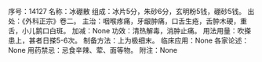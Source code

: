 序号：14127
名称：冰硼散
组成：冰片5分，朱砂6分，玄明粉5钱，硼砂5钱。
出处：《外科正宗》卷二。
主治：咽喉疼痛，牙龈肿痛，口舌生疮，舌肿木硬，重舌，小儿鹅口白斑。
加减：None
功效：清热解毒，消肿止痛。
用法用量：吹搽患上，甚者日搽5-6次。
制备方法：上为极细末。
临床应用：None
各家论述：None
用药禁忌：忌食辛辣、荤、面等物。
附注：None

